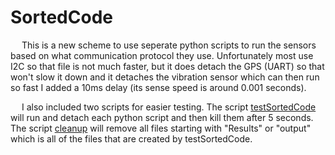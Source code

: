 # SortedCode
&emsp; This is a new scheme to use seperate python scripts to run the sensors based on what communication protocol they use. Unfortunately most use I2C so that file is not much faster, but it does detach the GPS (UART) so that won't slow it down and it detaches the vibration sensor which can then run so fast I added a 10ms delay (its sense speed is around 0.001 seconds).
 
&emsp; I also included two scripts for easier testing. The script [testSortedCode](/SortedCode/testSortedCode.sh) will run and detach each python script and then kill them after 5 seconds. The script [cleanup](/SortedCode/cleanup.sh) will remove all files starting with "Results" or "output" which is all of the files that are created by testSortedCode.
